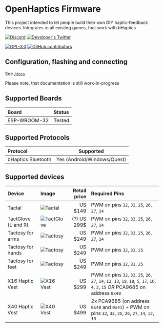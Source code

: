 # OpenHaptics Firmware

This project intended to let people build their own DIY haptic-feedback devices. Integrates to all existing games, that work with bHaptics

[![Discord](https://img.shields.io/discord/966090258104062023?label=Discord&logo=discord)](https://discord.gg/YUtRKAqty2)
[![Developer's Twitter](https://img.shields.io/twitter/follow/leon0399?color=%231DA1F2&label=Developer%27s%20Twitter&logo=twitter&style=plastic)](https://twitter.com/leon0399)

[![GPL-3.0](https://img.shields.io/github/license/openhaptics/openhaptics-firmware)](/LICENSE)
[![GitHub contributors](https://img.shields.io/github/contributors/openhaptics/openhaptics-firmware)](https://github.com/openhaptics/openhaptics-firmware/graphs/contributors)

## Configuration, flashing and connecting

See [`/docs`](/docs)

Please note, that documentation is still work-in-progress

## Supported Boards

| Board                | Status       |
| :------------------- | :----------- |
| ESP-WROOM-32         | Tested       |

## Supported Protocols

| Protocol           | Supported                   |
| :----------------- | :-------------------------: |
| bHaptics Bluetooth | Yes (Android/Windows/Quest) |

## Supported devices

| Device              | Image                                                                                                              | Retail price | Required Pins                                                                                                                           |
| :------------------ | :----------------------------------------------------------------------------------------------------------------- | -----------: | :-------------------------------------------------------------------------------------------------------------------------------------- |
| Tactal              | ![Tactal](https://user-images.githubusercontent.com/1759654/194772735-bd81ab12-dcbe-4d56-81df-4218d3648f18.png)    | US $149      | PWM on pins `32`, `33`, `25`, `26`, `27`, `14`                                                                                          |
| TactGlove (L and R) | ![TactGlove](https://user-images.githubusercontent.com/1759654/194772997-fbfd21e9-738b-45aa-9f9a-dab97618d394.png) | (?) US 299$  | PWM on pins `32`, `33`, `25`, `26`, `27`, `14`                                                                                          |
| Tactosy for arms    | ![Tactosy](https://user-images.githubusercontent.com/1759654/194772773-eecb7cf6-b9a2-450d-a05c-572f08fd6322.png)   | US $249      | PWM on pins `32`, `33`, `25`, `26`, `27`, `14`                                                                                          |
| Tactosy for hands   | ![Tactosy](https://user-images.githubusercontent.com/1759654/194772788-db903633-c1e1-4847-bb7c-fd86755bd2dd.png)   | US $249      | PWM on pins `32`, `33`, `25`                                                                                                            |
| Tactosy for feet    | ![Tactosy](https://user-images.githubusercontent.com/1759654/194772782-59982313-c2e7-4c28-866e-9dee9c3ed2a1.png)   | US $249      | PWM on pins `32`, `33`, `25`                                                                                                            |
| X16 Haptic Vest     | ![X16 Vest](https://user-images.githubusercontent.com/1759654/194772823-14402aa0-70bf-4534-9e17-0e09eb6c7315.png)  | US $299      | PWM on pins `32`, `33`, `25`, `26`, `27`, `14`, `12`, `13`, `19`, `18`, `5`, `17`, `16`, `4`, `2`, `15` *OR* PCA9685 on address `0x40`  |
| X40 Haptic Vest     | ![X40 Vest](https://user-images.githubusercontent.com/1759654/194772830-45f22c36-42a3-4cda-96b1-81769d20babd.png)  | US $499      | 2x PCA9685 (on address `0x40` and `0x41`) + PWM on pins `32`, `33`, `25`, `26`, `27`, `14`, `12`, `13`                                  |
